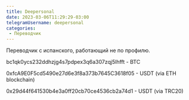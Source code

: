 ```yaml
---
title: Deepersonal
date: 2023-03-06T11:29:29-03:00
telegramUsername: deepersonal
categories:
 - Переводчик
---
```


Переводчик с испанского, работающий не по профилю.

bc1qk0ycs232ddhzjg4s7pdpex3q6a307zqj5lhfft - BTC

0xfcA9E0F5cd5490e27d6e3f8a373b7645C3618f05 - USDT (via ETH blockchain)

0x29d44f641530b4e3a0ff20cb70ce4536cb2a74d1 - USDT (via TRC20)
